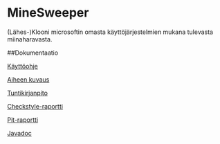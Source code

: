 # MineSweeper
(Lähes-)Klooni microsoftin omasta käyttöjärjestelmien mukana tulevasta miinaharavasta.

##Dokumentaatio

[Käyttöohje](https://github.com/ahv/MineSweeper/blob/master/dokumentaatio/kaytto-ohje.md)

[Aiheen kuvaus](https://github.com/ahv/MineSweeper/blob/master/dokumentaatio/aiheenKuvausJaRakenne.md)

[Tuntikirjanpito](https://github.com/ahv/MineSweeper/blob/master/dokumentaatio/tuntikirjanpito.md)

[Checkstyle-raportti](https://htmlpreview.github.io/?https://github.com/ahv/MineSweeper/blob/master/dokumentaatio/checkstyle-raportti/site/checkstyle.html)

[Pit-raportti](https://htmlpreview.github.io/?https://github.com/ahv/MineSweeper/blob/master/dokumentaatio/pit-raportti/201701152220/index.html)

[Javadoc](https://htmlpreview.github.io/?https://github.com/ahv/MineSweeper/blob/master/dokumentaatio/apidocs/index.html)
